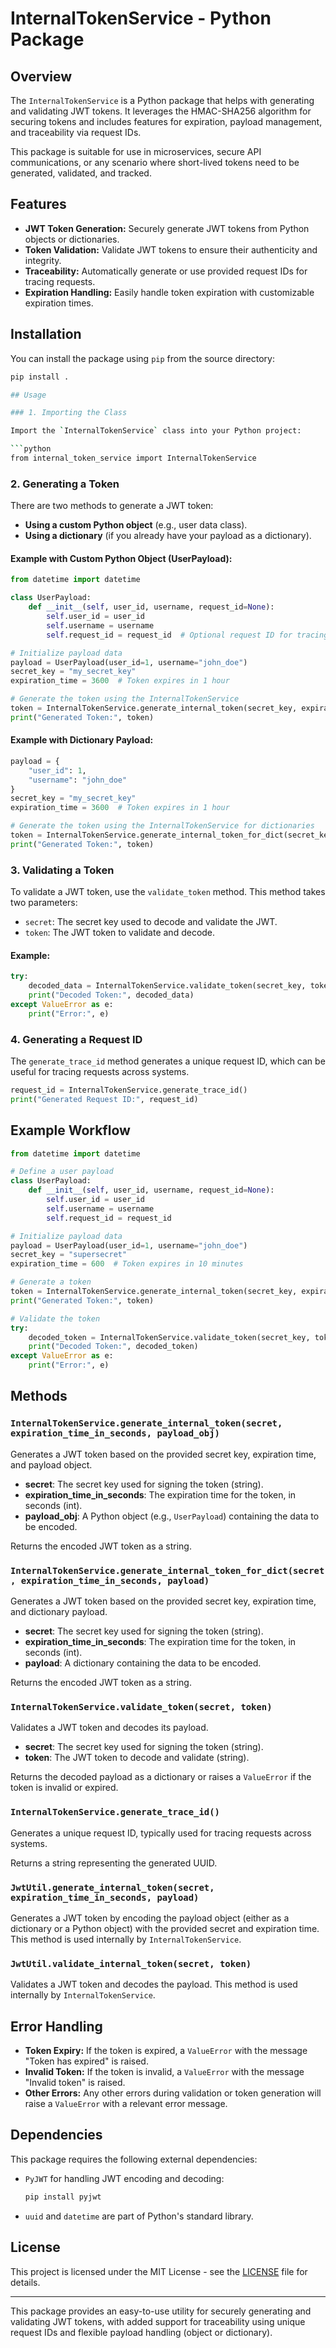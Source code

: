 # InternalTokenService - Python Package

## Overview

The `InternalTokenService` is a Python package that helps with generating and validating JWT tokens. It leverages the HMAC-SHA256 algorithm for securing tokens and includes features for expiration, payload management, and traceability via request IDs.

This package is suitable for use in microservices, secure API communications, or any scenario where short-lived tokens need to be generated, validated, and tracked.

## Features

- **JWT Token Generation:** Securely generate JWT tokens from Python objects or dictionaries.
- **Token Validation:** Validate JWT tokens to ensure their authenticity and integrity.
- **Traceability:** Automatically generate or use provided request IDs for tracing requests.
- **Expiration Handling:** Easily handle token expiration with customizable expiration times.

## Installation

You can install the package using `pip` from the source directory:

```bash
pip install .

## Usage

### 1. Importing the Class

Import the `InternalTokenService` class into your Python project:

```python
from internal_token_service import InternalTokenService
```

### 2. Generating a Token

There are two methods to generate a JWT token:

- **Using a custom Python object** (e.g., user data class).
- **Using a dictionary** (if you already have your payload as a dictionary).

#### Example with Custom Python Object (UserPayload):

```python
from datetime import datetime

class UserPayload:
    def __init__(self, user_id, username, request_id=None):
        self.user_id = user_id
        self.username = username
        self.request_id = request_id  # Optional request ID for tracing

# Initialize payload data
payload = UserPayload(user_id=1, username="john_doe")
secret_key = "my_secret_key"
expiration_time = 3600  # Token expires in 1 hour

# Generate the token using the InternalTokenService
token = InternalTokenService.generate_internal_token(secret_key, expiration_time, payload)
print("Generated Token:", token)
```

#### Example with Dictionary Payload:

```python
payload = {
    "user_id": 1,
    "username": "john_doe"
}
secret_key = "my_secret_key"
expiration_time = 3600  # Token expires in 1 hour

# Generate the token using the InternalTokenService for dictionaries
token = InternalTokenService.generate_internal_token_for_dict(secret_key, expiration_time, payload)
print("Generated Token:", token)
```

### 3. Validating a Token

To validate a JWT token, use the `validate_token` method. This method takes two parameters:

- `secret`: The secret key used to decode and validate the JWT.
- `token`: The JWT token to validate and decode.

#### Example:

```python
try:
    decoded_data = InternalTokenService.validate_token(secret_key, token)
    print("Decoded Token:", decoded_data)
except ValueError as e:
    print("Error:", e)
```

### 4. Generating a Request ID

The `generate_trace_id` method generates a unique request ID, which can be useful for tracing requests across systems.

```python
request_id = InternalTokenService.generate_trace_id()
print("Generated Request ID:", request_id)
```

## Example Workflow

```python
from datetime import datetime

# Define a user payload
class UserPayload:
    def __init__(self, user_id, username, request_id=None):
        self.user_id = user_id
        self.username = username
        self.request_id = request_id

# Initialize payload data
payload = UserPayload(user_id=1, username="john_doe")
secret_key = "supersecret"
expiration_time = 600  # Token expires in 10 minutes

# Generate a token
token = InternalTokenService.generate_internal_token(secret_key, expiration_time, payload)
print("Generated Token:", token)

# Validate the token
try:
    decoded_token = InternalTokenService.validate_token(secret_key, token)
    print("Decoded Token:", decoded_token)
except ValueError as e:
    print("Error:", e)
```

## Methods

### `InternalTokenService.generate_internal_token(secret, expiration_time_in_seconds, payload_obj)`

Generates a JWT token based on the provided secret key, expiration time, and payload object.

- **secret**: The secret key used for signing the token (string).
- **expiration_time_in_seconds**: The expiration time for the token, in seconds (int).
- **payload_obj**: A Python object (e.g., `UserPayload`) containing the data to be encoded.

Returns the encoded JWT token as a string.

### `InternalTokenService.generate_internal_token_for_dict(secret, expiration_time_in_seconds, payload)`

Generates a JWT token based on the provided secret key, expiration time, and dictionary payload.

- **secret**: The secret key used for signing the token (string).
- **expiration_time_in_seconds**: The expiration time for the token, in seconds (int).
- **payload**: A dictionary containing the data to be encoded.

Returns the encoded JWT token as a string.

### `InternalTokenService.validate_token(secret, token)`

Validates a JWT token and decodes its payload.

- **secret**: The secret key used for signing the token (string).
- **token**: The JWT token to decode and validate (string).

Returns the decoded payload as a dictionary or raises a `ValueError` if the token is invalid or expired.

### `InternalTokenService.generate_trace_id()`

Generates a unique request ID, typically used for tracing requests across systems.

Returns a string representing the generated UUID.

### `JwtUtil.generate_internal_token(secret, expiration_time_in_seconds, payload)`

Generates a JWT token by encoding the payload object (either as a dictionary or a Python object) with the provided secret and expiration time. This method is used internally by `InternalTokenService`.

### `JwtUtil.validate_internal_token(secret, token)`

Validates a JWT token and decodes the payload. This method is used internally by `InternalTokenService`.

## Error Handling

- **Token Expiry:** If the token is expired, a `ValueError` with the message "Token has expired" is raised.
- **Invalid Token:** If the token is invalid, a `ValueError` with the message "Invalid token" is raised.
- **Other Errors:** Any other errors during validation or token generation will raise a `ValueError` with a relevant error message.

## Dependencies

This package requires the following external dependencies:

- `PyJWT` for handling JWT encoding and decoding:
  ```bash
  pip install pyjwt
  ```

- `uuid` and `datetime` are part of Python's standard library.

## License

This project is licensed under the MIT License - see the [LICENSE](LICENSE) file for details.

---

This package provides an easy-to-use utility for securely generating and validating JWT tokens, with added support for traceability using unique request IDs and flexible payload handling (object or dictionary).